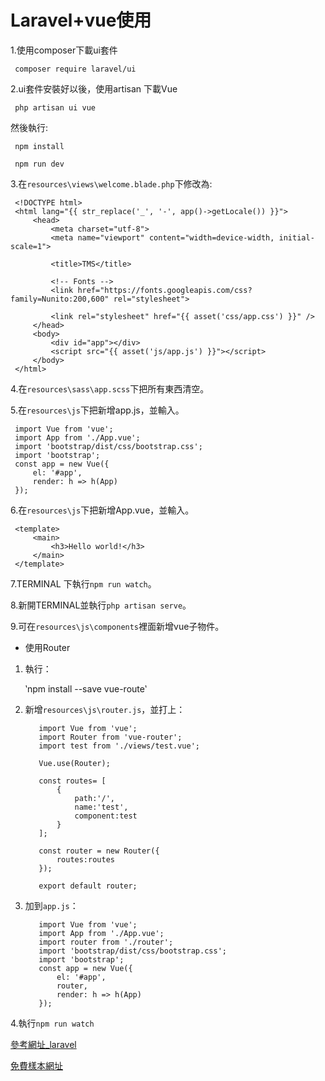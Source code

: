 # Laravel+vue使用

1.使用composer下載ui套件

     composer require laravel/ui
  
2.ui套件安裝好以後，使用artisan 下載Vue
 
     php artisan ui vue
     
 然後執行:
     
     npm install
     
     npm run dev
     
3.在`resources\views\welcome.blade.php`下修改為:

     <!DOCTYPE html>
     <html lang="{{ str_replace('_', '-', app()->getLocale()) }}">
         <head>
             <meta charset="utf-8">
             <meta name="viewport" content="width=device-width, initial-scale=1">

             <title>TMS</title>

             <!-- Fonts -->
             <link href="https://fonts.googleapis.com/css?family=Nunito:200,600" rel="stylesheet">

             <link rel="stylesheet" href="{{ asset('css/app.css') }}" />
         </head>
         <body>
             <div id="app"></div>
             <script src="{{ asset('js/app.js') }}"></script>
         </body>
     </html>

 4.在`resources\sass\app.scss`下把所有東西清空。
 
 5.在`resources\js`下把新增app.js，並輸入。
 
     import Vue from 'vue';
     import App from './App.vue';
     import 'bootstrap/dist/css/bootstrap.css';
     import 'bootstrap';
     const app = new Vue({
         el: '#app',
         render: h => h(App)
     });

 
 6.在`resources\js`下把新增App.vue，並輸入。
  
     <template>
         <main>
             <h3>Hello world!</h3>
         </main>
     </template>
     
7.TERMINAL 下執行`npm run watch`。

8.新開TERMINAL並執行`php artisan serve`。

9.可在`resources\js\components`裡面新增vue子物件。 

- 使用Router

1. 執行：

     ‵npm install --save vue-route‵
    
2. 新增`resources\js\router.js`，並打上：

          import Vue from 'vue';
          import Router from 'vue-router';
          import test from './views/test.vue';

          Vue.use(Router);

          const routes= [
              {
                  path:'/',
                  name:'test',
                  component:test
              }
          ];

          const router = new Router({
              routes:routes
          });

          export default router;

3. 加到`app.js`：

          import Vue from 'vue';
          import App from './App.vue';
          import router from './router';
          import 'bootstrap/dist/css/bootstrap.css';
          import 'bootstrap';
          const app = new Vue({
              el: '#app',
              router,
              render: h => h(App)
          });

4.執行`npm run watch`

[參考網址_laravel](https://laravel.com/docs/7.x/frontend#introduction)   

[免費樣本網址](https://startbootstrap.com/)   
